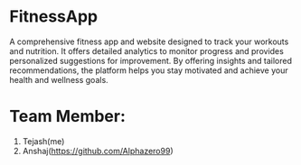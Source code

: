 # FitnessApp
 A comprehensive fitness app and website designed to track your workouts and nutrition. It offers detailed analytics to monitor progress and provides personalized suggestions for improvement. By offering insights and tailored recommendations, the platform helps you stay motivated and achieve your health and wellness goals.

 # Team Member:
 1. Tejash(me)
 2. Anshaj(https://github.com/Alphazero99)
